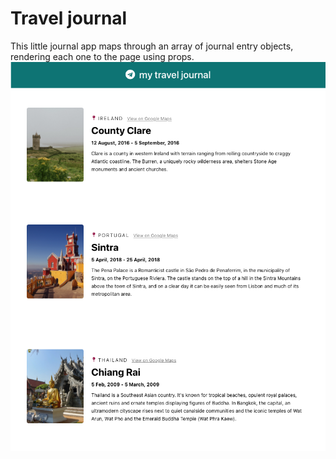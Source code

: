 # Travel journal
This little journal app maps through an array of journal entry objects, rendering each one to the page using props.
 ![my travel journal](/src/images/travel-journal.png)